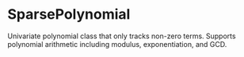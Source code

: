 # SparsePolynomial
Univariate polynomial class that only tracks non-zero terms. Supports polynomial arithmetic including modulus, exponentiation, and GCD.
